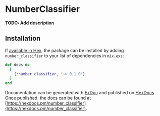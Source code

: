 # NumberClassifier

**TODO: Add description**

## Installation

If [available in Hex](https://hex.pm/docs/publish), the package can be installed
by adding `number_classifier` to your list of dependencies in `mix.exs`:

```elixir
def deps do
  [
    {:number_classifier, "~> 0.1.0"}
  ]
end
```

Documentation can be generated with [ExDoc](https://github.com/elixir-lang/ex_doc)
and published on [HexDocs](https://hexdocs.pm). Once published, the docs can
be found at [https://hexdocs.pm/number_classifier](https://hexdocs.pm/number_classifier).

